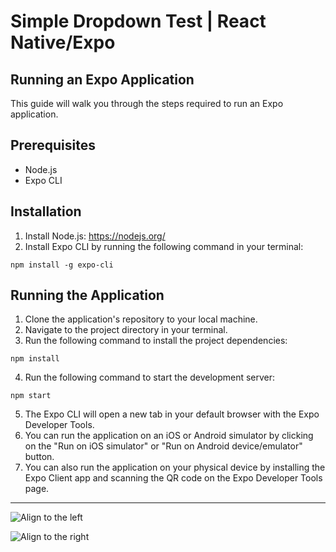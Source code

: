 # Simple Dropdown Test | React Native/Expo

## Running an Expo Application

This guide will walk you through the steps required to run an Expo application.

## Prerequisites

- Node.js
- Expo CLI

## Installation

1. Install Node.js: https://nodejs.org/
2. Install Expo CLI by running the following command in your terminal:

`npm install -g expo-cli`

## Running the Application

1. Clone the application's repository to your local machine.
2. Navigate to the project directory in your terminal.
3. Run the following command to install the project dependencies:

`npm install`

4. Run the following command to start the development server:

`npm start`

5. The Expo CLI will open a new tab in your default browser with the Expo Developer Tools.
6. You can run the application on an iOS or Android simulator by clicking on the "Run on iOS simulator" or "Run on Android device/emulator" button.
7. You can also run the application on your physical device by installing the Expo Client app and scanning the QR code on the Expo Developer Tools page.

---

![Align to the left](https://drive.google.com/uc?export=view&id=1OWYl3YGRv14Vuwfvv6oWH9RKysTyR4EK)

![Align to the right](https://drive.google.com/uc?export=view&id=1hZuP2qF-R1WtxzKD9jO23ofOwKGLb-Mt)
